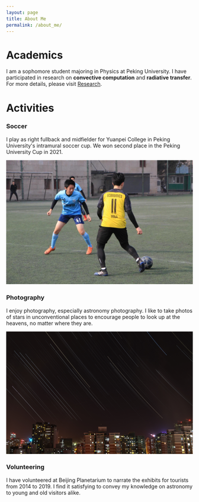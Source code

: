 ```yaml
---
layout: page
title: About Me
permalink: /about_me/
---
```


# Academics

I am a sophomore student majoring in Physics at Peking University. I have participated in research on **convective computation** and **radiative transfer**. For more details, please visit [Research](https://andrewkgao1.github.io/research). 

# Activities

### Soccer

I play as right fullback and midfielder for Yuanpei College in Peking University's intramural soccer cup. We won second place in the Peking University Cup in 2021. 

![During match](/assets/During_match.JPG)


### Photography

I enjoy photography, especially astronomy photography. I like to take photos of stars in unconventional places to encourage people to look up at the heavens, no matter where they are. 

![Startrails](/assets/Beijing_startrails.jpg)


### Volunteering

I have volunteered at Beijing Planetarium to narrate the exhibits for tourists from 2014 to 2019. I find it satisfying to convey my knowledge on astronomy to young and old visitors alike.